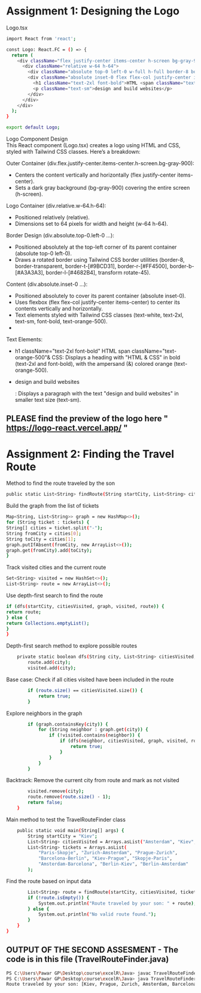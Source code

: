 #  Assignment 1: Designing the Logo

Logo.tsx 
```bash
import React from 'react';

const Logo: React.FC = () => {
  return (
    <div className="flex justify-center items-center h-screen bg-gray-900">
      <div className="relative w-64 h-64">
        <div className="absolute top-0 left-0 w-full h-full border-8 border-transparent border-t-[#9BCD31] border-r-[#FF4500] border-b-[#A3A3A3] border-l-[#4682B4] transform rotate-45"></div>
        <div className="absolute inset-0 flex flex-col justify-center items-center text-white text-center">
          <h1 className="text-2xl font-bold">HTML <span className="text-orange-500">&</span> CSS</h1>
          <p className="text-sm">design and build websites</p>
        </div>
      </div>
    </div>
  );
}

export default Logo;
```
Logo Component Design </br>
This React component (Logo.tsx) creates a logo using HTML and CSS, styled with Tailwind CSS classes. Here’s a breakdown:

Outer Container (div.flex.justify-center.items-center.h-screen.bg-gray-900):
  - Centers the content vertically and horizontally (flex justify-center items-center).
  - Sets a dark gray background (bg-gray-900) covering the entire screen (h-screen).
  
Logo Container (div.relative.w-64.h-64):
  - Positioned relatively (relative).
  - Dimensions set to 64 pixels for width and height (w-64 h-64).
  
Border Design (div.absolute.top-0.left-0 ...):
  - Positioned absolutely at the top-left corner of its parent container (absolute top-0 left-0).
  - Draws a rotated border using Tailwind CSS border utilities (border-8, border-transparent, border-t-[#9BCD31], border-r-[#FF4500], border-b-[#A3A3A3], border-l-[#4682B4], transform rotate-45).
    
Content (div.absolute.inset-0 ...):
  - Positioned absolutely to cover its parent container (absolute inset-0).
  - Uses flexbox (flex flex-col justify-center items-center) to center its contents vertically and horizontally.
  - Text elements styled with Tailwind CSS classes (text-white, text-2xl, text-sm, font-bold, text-orange-500).
  - 
Text Elements:
  - h1 className="text-2xl font-bold" HTML span className="text-orange-500"&</span> CSS</h1>: Displays a heading with "HTML & CSS" in bold (text-2xl and font-bold), with the ampersand (&) colored orange (text-orange-500).
  - <p className="text-sm">design and build websites</p>: Displays a paragraph with the text "design and build websites" in smaller text size (text-sm).

## PLEASE find the preview of the logo here " https://logo-react.vercel.app/ " 

# Assignment 2: Finding the Travel Route

Method to find the route traveled by the son
```bash
public static List<String> findRoute(String startCity, List<String> citiesVisited, List<String> tickets) {
````
Build the graph from the list of tickets
```bash
Map<String, List<String>> graph = new HashMap<>();
for (String ticket : tickets) {
String[] cities = ticket.split("-");
String fromCity = cities[0];
String toCity = cities[1];
graph.putIfAbsent(fromCity, new ArrayList<>());
graph.get(fromCity).add(toCity);
}
```
Track visited cities and the current route
```bash        
Set<String> visited = new HashSet<>();
List<String> route = new ArrayList<>();
```    
Use depth-first search to find the route
```bash
if (dfs(startCity, citiesVisited, graph, visited, route)) {
return route; 
} else {
return Collections.emptyList(); 
}
}
```   

Depth-first search method to explore possible routes
```bash
    private static boolean dfs(String city, List<String> citiesVisited, Map<String, List<String>> graph, Set<String> visited, List<String> route) {
        route.add(city);
        visited.add(city);
 ```       
Base case: Check if all cities visited have been included in the route
```bash
        if (route.size() == citiesVisited.size()) {
            return true; 
        }
``` 
Explore neighbors in the graph
```bash
        if (graph.containsKey(city)) {
            for (String neighbor : graph.get(city)) {
                if (!visited.contains(neighbor)) {
                    if (dfs(neighbor, citiesVisited, graph, visited, route)) {
                        return true; 
                    }
                }
            }
        }
```
Backtrack: Remove the current city from route and mark as not visited
```bash
        visited.remove(city);
        route.remove(route.size() - 1);
        return false; 
    }
```
Main method to test the TravelRouteFinder class
```bash
    public static void main(String[] args) {
        String startCity = "Kiev";
        List<String> citiesVisited = Arrays.asList("Amsterdam", "Kiev", "Zurich", "Prague", "Berlin", "Barcelona");
        List<String> tickets = Arrays.asList(
            "Paris-Skopje", "Zurich-Amsterdam", "Prague-Zurich",
            "Barcelona-Berlin", "Kiev-Prague", "Skopje-Paris",
            "Amsterdam-Barcelona", "Berlin-Kiev", "Berlin-Amsterdam"
        );
```
Find the route based on input data
```bash
        List<String> route = findRoute(startCity, citiesVisited, tickets);
        if (!route.isEmpty()) {
            System.out.println("Route traveled by your son: " + route);
        } else {
            System.out.println("No valid route found.");
        }
    }
}
````
## OUTPUT OF THE SECOND ASSESMENT - The code is in this file (TravelRouteFinder.java)  

```bash
PS C:\Users\Pawar GP\Desktop\course\excelR\Java> javac TravelRouteFinder.java   
PS C:\Users\Pawar GP\Desktop\course\excelR\Java> java TravelRouteFinder.java
Route traveled by your son: [Kiev, Prague, Zurich, Amsterdam, Barcelona, Berlin]
```
